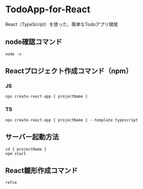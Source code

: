 # TodoApp-for-React
React（TypeScript）を使った、簡単なTodoアプリ開発

## node確認コマンド
```
node -v
```
## Reactプロジェクト作成コマンド（npm）
### JS
```
npx create-react-app { projectName }
```
### TS
```
npx create-react-app { projectName } --template typescript
```

## サーバー起動方法
```
cd { projectName }
npm start
```

## React雛形作成コマンド
```
refce
```

